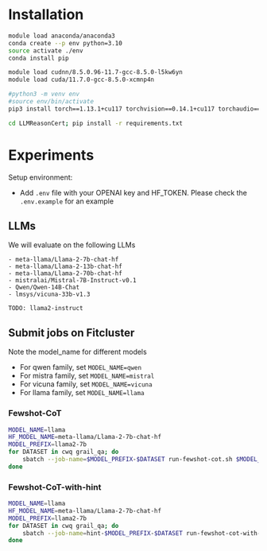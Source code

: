 # Installation
```bash
module load anaconda/anaconda3
conda create --p env python=3.10
source activate ./env
conda install pip

module load cudnn/8.5.0.96-11.7-gcc-8.5.0-l5kw6yn
module load cuda/11.7.0-gcc-8.5.0-xcmnp4n

#python3 -m venv env
#source env/bin/activate
pip3 install torch==1.13.1+cu117 torchvision==0.14.1+cu117 torchaudio==0.13.1 --extra-index-url https://download.pytorch.org/whl/cu117

cd LLMReasonCert; pip install -r requirements.txt
```

# Experiments
Setup environment:
- Add `.env` file with your OPENAI key and HF_TOKEN. Please check the `.env.example` for an example
## LLMs
We will evaluate on the following LLMs
```
- meta-llama/Llama-2-7b-chat-hf
- meta-llama/Llama-2-13b-chat-hf
- meta-llama/Llama-2-70b-chat-hf
- mistralai/Mistral-7B-Instruct-v0.1
- Qwen/Qwen-14B-Chat
- lmsys/vicuna-33b-v1.3

TODO: llama2-instruct
```

## Submit jobs on Fitcluster
Note the model_name for different models
- For qwen family, set `MODEL_NAME=qwen`
- For mistra family, set `MODEL_NAME=mistral`
- For vicuna family, set `MODEL_NAME=vicuna`
- For llama family, set `MODEL_NAME=llama`

### Fewshot-CoT
```bash
MODEL_NAME=llama
HF_MODEL_NAME=meta-llama/Llama-2-7b-chat-hf
MODEL_PREFIX=llama2-7b
for DATASET in cwq grail_qa; do
    sbatch --job-name=$MODEL_PREFIX-$DATASET run-fewshot-cot.sh $MODEL_NAME $HF_MODEL_NAME $DATASET
done
```

### Fewshot-CoT-with-hint
```bash
MODEL_NAME=llama
HF_MODEL_NAME=meta-llama/Llama-2-7b-chat-hf
MODEL_PREFIX=llama2-7b
for DATASET in cwq grail_qa; do
    sbatch --job-name=hint-$MODEL_PREFIX-$DATASET run-fewshot-cot-with-hint.sh $MODEL_NAME  $HF_MODEL_NAME $DATASET
done
```
